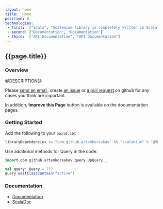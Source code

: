 ```yaml
---
layout: home
title:  Home
position: 0
technologies:
 - first:  ["Scala", "Scalenium library is completely written in Scala"]
 - second: ["Documentation", "Documentation"]
 - third:  ["API Documentation", "API Documentation"]
---
```


## {{page.title}}

### Overview

@DESCRIPTION@

Please [send an email](@EMAIL@), create [an issue](@ISSUES@) or [a pull request](@PULLS@) on github 
for any cases you think are important.

In addition, **Improve this Page** button is available on the documentation pages.

### Getting Started

Add the following to your `build.sbt`

```scala
libraryDependencies += "com.github.artemkorsakov" %% "scalenium" % "@VERSION@"
```

Use additional methods for Query in the code:

```scala
import com.github.artemkorsakov.query.UpQuery._

val query: Query = ???
query.waitClassContain("active")
```

### Documentation
- [Documentation](@DOC_SITE@)
- [ScalaDoc](@API_SITE@)
